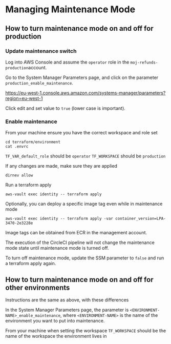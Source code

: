 # Managing Maintenance Mode

## How to turn maintenance mode on and off for production

### Update maintenance switch
Log into AWS Console and assume the `operator` role in the `moj-refunds-production`account.

Go to the System Manager Parameters page, and click on the parameter `production_enable_maintenance`.

https://eu-west-1.console.aws.amazon.com/systems-manager/parameters?region=eu-west-1

Click edit and set value to `true` (lower case is important).

### Enable maintenance
From your machine ensure you have the correct workspace and role set
```
cd terraform/environment
cat .envrc 
```
`TF_VAR_default_role` should be `operator`
`TF_WORKSPACE` should be `production`

If any changes are made, make sure they are applied
```
dirnev allow
```

Run a terraform apply
```
aws-vault exec identity -- terraform apply
```
Optionally, you can deploy a specific image tag even while in maintenance mode

```
aws-vault exec identity -- terraform apply -var container_version=LPA-3470-2e3228e
```

Image tags can be obtained from ECR in the management account.

The execution of the CircleCI pipeline will not change the maintenance mode state until maintenance mode is turned off.

To turn off maintenance mode, update the SSM parameter to `false` and run a terraform apply again.


## How to turn maintenance mode on and off for other environments

Instructions are the same as above, with these differences

In the System Manager Parameters page, the parameter is `<ENVIRONMENT-NAME>_enable_maintenance`, where `<ENVIRONMENT-NAME>` is the name of the environment you want to put into maintenance.

From your machine when setting the workspace
`TF_WORKSPACE` should be the name of the workspace the environment lives in
